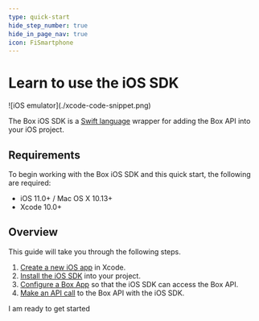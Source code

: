 ```yaml
---
type: quick-start
hide_step_number: true
hide_in_page_nav: true
icon: FiSmartphone
---
```


# Learn to use the iOS SDK

<ImageFrame center>
  ![iOS emulator](./xcode-code-snippet.png)
</ImageFrame>

The Box iOS SDK is a [Swift language](https://developer.apple.com/swift/)
wrapper for adding the Box API into your iOS project.

## Requirements

To begin working with the Box iOS SDK and this quick start, the following are
required:

* iOS 11.0+ / Mac OS X 10.13+
* Xcode 10.0+

## Overview

This guide will take you through the following steps.

1. [Create a new iOS app](g://mobile/ios/quick-start/create-ios-app/) in Xcode.
2. [Install the iOS SDK](g://mobile/ios/quick-start/install-ios-sdk/) into your project.
3. [Configure a Box App](g://mobile/ios/quick-start/configure-box-app/) so that the iOS SDK can access the Box API.
4. [Make an API call](g://mobile/ios/quick-start/make-api-call/) to the Box API with the iOS SDK.

<Next>
  I am ready to get started
</Next>
